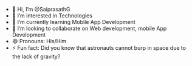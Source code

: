 - 👋 Hi, I’m @SaiprasathG
- 👀 I’m interested in Technologies
- 🌱 I’m currently learning Mobile App Development
- 💞️ I’m looking to collaborate on Web development, mobile App Development
- 😄 Pronouns: His/Him
- ⚡ Fun fact: Did you know that astronauts cannot burp in space due to the lack of gravity?

<!---
SaiprasathG/SaiprasathG is a ✨ special ✨ repository because its `README.md` (this file) appears on your GitHub profile.
You can click the Preview link to take a look at your changes.
--->

